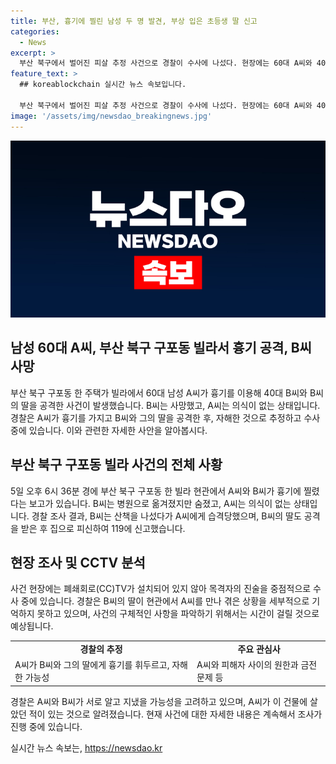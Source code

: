 ```yaml
---
title: 부산, 흉기에 찔린 남성 두 명 발견, 부상 입은 초등생 딸 신고
categories:
  - News
excerpt: >
  부산 북구에서 벌어진 피살 추정 사건으로 경찰이 수사에 나섰다. 현장에는 60대 A씨와 40대 B씨가 흉기에 찔려 발견되었고, 후자는 사망했다. A씨는 무의식 상태이며, 경찰은 B씨가 산책 중 A씨에게 습격당한 것으로 파악 중이다. B씨의 딸도 A씨에게 흉기로 공격당한 것으로 추정되며, 사건 배경과 목격자를 확인하기 위한 노력이 이뤄지고 있다. A씨의 이전 거주지와 관계, 금전 문제 등도 조사 중이다. B씨의 딸은 큰 충격을 받아 구체적인 상황을 기억하지 못하는 상태이다.
feature_text: >
  ## koreablockchain 실시간 뉴스 속보입니다.

  부산 북구에서 벌어진 피살 추정 사건으로 경찰이 수사에 나섰다. 현장에는 60대 A씨와 40대 B씨가 흉기에 찔려 발견되었고, 후자는 사망했다. A씨는 무의식 상태이며, 경찰은 B씨가 산책 중 A씨에게 습격당한 것으로 파악 중이다. B씨의 딸도 A씨에게 흉기로 공격당한 것으로 추정되며, 사건 배경과 목격자를 확인하기 위한 노력이 이뤄지고 있다. A씨의 이전 거주지와 관계, 금전 문제 등도 조사 중이다. B씨의 딸은 큰 충격을 받아 구체적인 상황을 기억하지 못하는 상태이다.
image: '/assets/img/newsdao_breakingnews.jpg'
---
```


<p><img src="/assets/img/newsdao_breakingnews.jpg" alt="koreablockchain 속보" /></p>

<h2 data-ke-size="size26">남성 60대 A씨, 부산 북구 구포동 빌라서 흉기 공격, B씨 사망</h2>

<p data-ke-size="size16">부산 북구 구포동 한 주택가 빌라에서 60대 남성 A씨가 흉기를 이용해 40대 B씨와 B씨의 딸을 공격한 사건이 발생했습니다. B씨는 사망했고, A씨는 의식이 없는 상태입니다. 경찰은 A씨가 흉기를 가지고 B씨와 그의 딸을 공격한 후, 자해한 것으로 추정하고 수사 중에 있습니다. 이와 관련한 자세한 사안을 알아봅시다.</p>

<h2 data-ke-size="size26">부산 북구 구포동 빌라 사건의 전체 사황</h2>

<p data-ke-size="size16">5일 오후 6시 36분 경에 부산 북구 구포동 한 빌라 현관에서 A씨와 B씨가 흉기에 찔렸다는 보고가 있습니다. B씨는 병원으로 옮겨졌지만 숨졌고, A씨는 의식이 없는 상태입니다. 경찰 조사 결과, B씨는 산책을 나섰다가 A씨에게 습격당했으며, B씨의 딸도 공격을 받은 후 집으로 피신하여 119에 신고했습니다.</p>

<h2 data-ke-size="size26">현장 조사 및 CCTV 분석</h2>

<p data-ke-size="size16">사건 현장에는 폐쇄회로(CC)TV가 설치되어 있지 않아 목격자의 진술을 중점적으로 수사 중에 있습니다. 경찰은 B씨의 딸이 현관에서 A씨를 만나 겪은 상황을 세부적으로 기억하지 못하고 있으며, 사건의 구체적인 사항을 파악하기 위해서는 시간이 걸릴 것으로 예상됩니다.</p>

<table>
    <tr>
        <td style="text-align: center; height: 17px;"><b>경찰의 추정</b></td>
        <td style="text-align: center; height: 17px;"><b>주요 관심사</b></td>
    </tr>
    <tr>
        <td style="text-align: left; height: 17px;">A씨가 B씨와 그의 딸에게 흉기를 휘두르고, 자해한 가능성</td>
        <td style="text-align: left; height: 17px;">A씨와 피해자 사이의 원한과 금전 문제 등</td>
    </tr>
</table>

<p data-ke-size="size16">경찰은 A씨와 B씨가 서로 알고 지냈을 가능성을 고려하고 있으며, A씨가 이 건물에 살았던 적이 있는 것으로 알려졌습니다. 현재 사건에 대한 자세한 내용은 계속해서 조사가 진행 중에 있습니다.</p>
실시간 뉴스 속보는, <a href="https://newsdao.kr" rel="dofollow">https://newsdao.kr</a>


